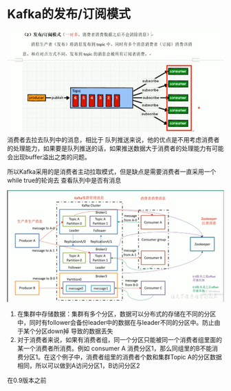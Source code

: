 # Kafka的发布/订阅模式

![image-20210711161440241](image/image-20210711161440241.png)消费者去拉去队列中的消息，相比于 队列推送来说，他的优点是不用考虑消费者的处理能力，如果要是队列推送的话，如果推送数据大于消费者的处理能力有可能会出现buffer溢出之类的问题。

所以Kafka采用的是消费者主动拉取模式，但是缺点是需要消费者一直采用一个while true的轮询去 查看队列中是否有消息

![image-20210711165926211](image/image-20210711165926211.png)

1. 在集群中存储数据：集群有多个分区，数据可以分布式的存储在不同的分区中，同时有follower会备份leader中的数据在与leader不同的分区中。防止由于某个分区down掉 导致的数据丢失
2. 对于消费者来说，如果有消费者组，同一个分区只能被同一个消费者组里面的某一个消费者所消费。例如 consumer A 消费分区1，那么同组里的B不能消费分区1。在这个例子中，消费者组里的消费者个数和集群Topic A的分区数据相同，所以可以做到A访问分区1，B访问分区2

在0.9版本之前
